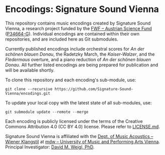 # Encodings: Signature Sound Vienna

This repository contains music encodings created by Signature Sound Vienna, a research project funded by the <a href="https://fwf.ac.at">FWF – Austrian Science Fund</a> (<a href="https://doi.org/10.55776/P34664">P34664-G</a>). Individual encodings are contained within their own repositories, and are included here as Git submodules.

Currently published encodings include orchestral scores for _An der schönen blauen Donau_, the Radetzky March, the _Kaiser-Walzer_, and the _Fledermaus_ overture, and a piano reduction of _An der schönen blauen Donau_. All further listed encodings are being prepared for publication and will be available shortly.

To clone this repository and each encoding's sub-module, use:

`git clone --recursive https://github.com/Signature-Sound-Vienna/encodings.git`

To update your local copy with the latest state of all sub-modules, use:

`git submodule update --remote --merge`

Each encoding is publicly licensed under the terms of the Creative Commons Attribution 4.0 (CC BY 4.0) license. Please refer to [LICENSE.md](LICENSE.md).


Signature Sound Vienna is affiliated with the <a href="https://iwk.mdw.ac.at">Dept. of Music Acoustics – Wiener Klangstil</a> at <a href="https://mdw.ac.at">mdw – University of Music and Performing Arts Vienna</a>. Principal Investigator: <a href="https://orcid.org/0000-0003-1502-1528">David M. Weigl, PhD</a>.
